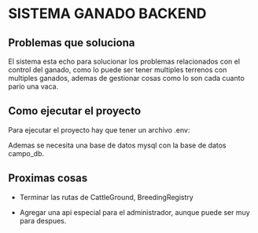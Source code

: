 # SISTEMA GANADO BACKEND

## Problemas que soluciona

El sistema esta echo para solucionar los problemas relacionados con el control del ganado,
como lo puede ser tener multiples terrenos con multiples ganados, ademas de gestionar
cosas como lo son cada cuanto pario una vaca.

## Como ejecutar el proyecto

Para ejecutar el proyecto hay que tener un archivo .env:

Ademas se necesita una base de datos mysql con la base de datos campo_db.

## Proximas cosas

- Terminar las rutas de CattleGround, BreedingRegistry

- Agregar una api especial para el administrador, aunque puede ser muy para despues.